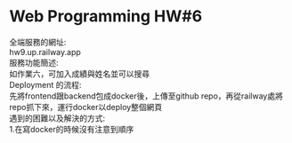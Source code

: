 # Web Programming HW#6
全端服務的網址: <br>
hw9.up.railway.app <br>
服務功能簡述:<br>
如作業六，可加入成績與姓名並可以搜尋 <br> 
Deployment 的流程: <br>
先將frontend跟backend包成docker後，上傳至github repo，再從railway處將repo抓下來，運行docker以deploy整個網頁<br>
遇到的困難以及解決的⽅式: <br>
1.在寫docker的時候沒有注意到順序<br>
